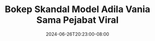 --- 
title: "Bokep Skandal Model Adila Vania Sama Pejabat Viral"
description: "streaming   Bokep Skandal Model Adila Vania Sama Pejabat Viral tiktok   new"
date: 2024-06-26T20:23:00-08:00
file_code: "d8o12n27ntsl"
draft: false
cover: "k18csjzu68ubplp5.jpg"
tags: ["Bokep", "Skandal", "Model", "Adila", "Vania", "Sama", "Pejabat", "Viral", "bokep-indo", "bokep-viral", "bokep-ig"]
length: 219
fld_id: "1483099"
foldername: "Adila vania telegram"
categories: ["Adila vania telegram"]
views: 0
---